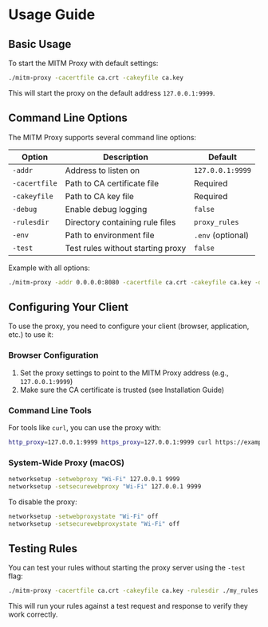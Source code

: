 # Usage Guide

## Basic Usage

To start the MITM Proxy with default settings:

```bash
./mitm-proxy -cacertfile ca.crt -cakeyfile ca.key
```

This will start the proxy on the default address `127.0.0.1:9999`.

## Command Line Options

The MITM Proxy supports several command line options:

| Option | Description | Default |
|--------|-------------|---------|
| `-addr` | Address to listen on | `127.0.0.1:9999` |
| `-cacertfile` | Path to CA certificate file | Required |
| `-cakeyfile` | Path to CA key file | Required |
| `-debug` | Enable debug logging | `false` |
| `-rulesdir` | Directory containing rule files | `proxy_rules` |
| `-env` | Path to environment file | `.env` (optional) |
| `-test` | Test rules without starting proxy | `false` |

Example with all options:

```bash
./mitm-proxy -addr 0.0.0.0:8080 -cacertfile ca.crt -cakeyfile ca.key -debug -rulesdir ./my_rules -env ./config.env
```

## Configuring Your Client

To use the proxy, you need to configure your client (browser, application, etc.) to use it:

### Browser Configuration

1. Set the proxy settings to point to the MITM Proxy address (e.g., `127.0.0.1:9999`)
2. Make sure the CA certificate is trusted (see Installation Guide)

### Command Line Tools

For tools like `curl`, you can use the proxy with:

```bash
http_proxy=127.0.0.1:9999 https_proxy=127.0.0.1:9999 curl https://example.com
```

### System-Wide Proxy (macOS)

```bash
networksetup -setwebproxy "Wi-Fi" 127.0.0.1 9999
networksetup -setsecurewebproxy "Wi-Fi" 127.0.0.1 9999
```

To disable the proxy:

```bash
networksetup -setwebproxystate "Wi-Fi" off
networksetup -setsecurewebproxystate "Wi-Fi" off
```

## Testing Rules

You can test your rules without starting the proxy server using the `-test` flag:

```bash
./mitm-proxy -cacertfile ca.crt -cakeyfile ca.key -rulesdir ./my_rules -test
```

This will run your rules against a test request and response to verify they work correctly.
